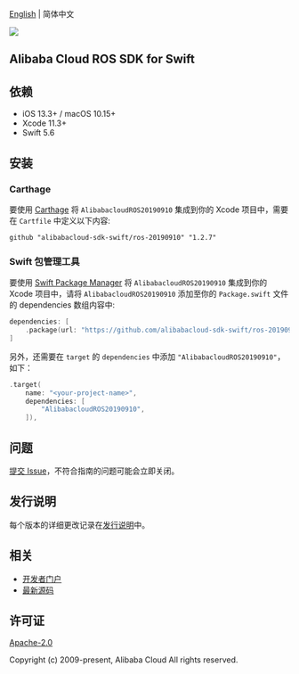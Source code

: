 [English](README.md) | 简体中文

![](https://aliyunsdk-pages.alicdn.com/icons/AlibabaCloud.svg)

## Alibaba Cloud ROS SDK for Swift

## 依赖

- iOS 13.3+ / macOS 10.15+
- Xcode 11.3+
- Swift 5.6

## 安装

### Carthage

要使用 [Carthage](https://github.com/Carthage/Carthage) 将 `AlibabacloudROS20190910` 集成到你的 Xcode 项目中，需要在 `Cartfile` 中定义以下内容:

```ogdl
github "alibabacloud-sdk-swift/ros-20190910" "1.2.7"
```

### Swift 包管理工具

要使用 [Swift Package Manager](https://swift.org/package-manager/) 将 `AlibabacloudROS20190910` 集成到你的 Xcode 项目中，请将 `AlibabacloudROS20190910` 添加至你的 `Package.swift` 文件的 dependencies 数组内容中:

```swift
dependencies: [
    .package(url: "https://github.com/alibabacloud-sdk-swift/ros-20190910.git", from: "1.2.7")
]
```

另外，还需要在 `target` 的 `dependencies` 中添加 `"AlibabacloudROS20190910"`，如下：

```swift
.target(
    name: "<your-project-name>",
    dependencies: [
        "AlibabacloudROS20190910",
    ]),
```

## 问题

[提交 Issue](https://github.com/alibabacloud-sdk-swift/ros-20190910/issues/new)，不符合指南的问题可能会立即关闭。

## 发行说明

每个版本的详细更改记录在[发行说明](./ChangeLog.txt)中。

## 相关

* [开发者门户](https://next.api.aliyun.com/home)
* [最新源码](https://github.com/alibabacloud-sdk-swift/ros-20190910)

## 许可证

[Apache-2.0](http://www.apache.org/licenses/LICENSE-2.0)

Copyright (c) 2009-present, Alibaba Cloud All rights reserved.
